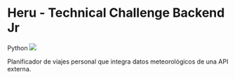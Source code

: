 # Heru - Technical Challenge Backend Jr

Python
![](https://img.shields.io/badge/Code-Python-informational?style=flat&logo=python&logoColor=yellow&color=4b8bbe)


Planificador de viajes personal que integra datos meteorológicos de una API externa.